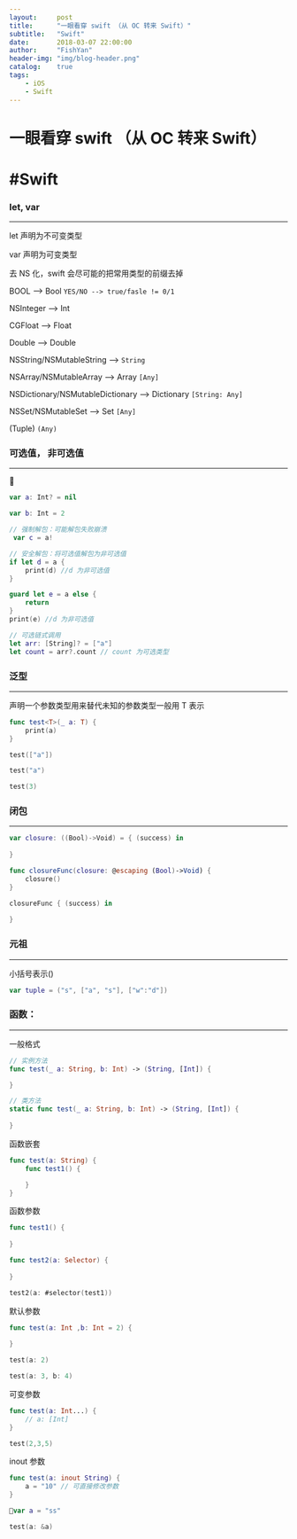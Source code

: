 ```yaml
---
layout:     post
title:      "一眼看穿 swift （从 OC 转来 Swift）"
subtitle:   "Swift"
date:       2018-03-07 22:00:00
author:     "FishYan"
header-img: "img/blog-header.png" 
catalog:    true
tags:
    - iOS
    - Swift
---
```


# 一眼看穿 swift （从 OC 转来 Swift）

# #Swift

### let, var 
---

let 声明为不可变类型

var 声明为可变类型

去 NS 化，swift 会尽可能的把常用类型的前缀去掉

BOOL --> Bool ```YES/NO --> true/fasle != 0/1```

NSInteger --> Int

CGFloat --> Float

Double --> Double

NSString/NSMutableString --> ```String```

NSArray/NSMutableArray --> Array ```[Any]```

NSDictionary/NSMutableDictionary --> Dictionary ```[String: Any]```

NSSet/NSMutableSet --> Set ```[Any]```

(Tuple) ```(Any)```

### 可选值， 非可选值
---

```swift
var a: Int? = nil 

var b: Int = 2

// 强制解包：可能解包失败崩溃
 var c = a!

// 安全解包：将可选值解包为非可选值
if let d = a {
    print(d) //d 为非可选值
}

guard let e = a else {
    return
}
print(e) //d 为非可选值

// 可选链式调用
let arr: [String]? = ["a"]
let count = arr?.count // count 为可选类型

```

### 泛型
---

声明一个参数类型用来替代未知的参数类型一般用 T 表示

```swift
func test<T>(_ a: T) {
    print(a)
}

test(["a"])

test("a")

test(3)
```

### 闭包
---

```swift
var closure: ((Bool)->Void) = { (success) in
    
}

func closureFunc(closure: @escaping (Bool)->Void) {
    closure()
}

closureFunc { (success) in
    
}
```

### 元祖
---

小括号表示()
```swift
var tuple = ("s", ["a", "s"], ["w":"d"])
```
### 函数：
---

一般格式
```swift
// 实例方法
func test(_ a: String, b: Int) -> (String, [Int]) {

}

// 类方法
static func test(_ a: String, b: Int) -> (String, [Int]) {
    
}
```

函数嵌套

```swift
func test(a: String) {
    func test1() {

    }
}
```
函数参数
```swift
func test1() {
    
}

func test2(a: Selector) {
    
}

test2(a: #selector(test1))
```
默认参数
```swift
func test(a: Int ,b: Int = 2) {
    
}

test(a: 2)

test(a: 3, b: 4)
```
可变参数
```swift
func test(a: Int...) {
    // a: [Int]
}

test(2,3,5)
```
inout 参数
```swift
func test(a: inout String) {
    a = "10" // 可直接修改参数
}

var a = "ss"

test(a: &a)
```